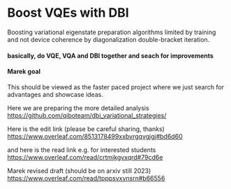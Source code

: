 # Boost VQEs with DBI

Boosting variational eigenstate preparation algorithms limited by training and not device coherence by diagonalization double-bracket iteration.

#### basically, do VQE, VQA and DBI together and seach for improvements

#### Marek goal

This should be viewed as the faster paced project where we just search for advantages and showcase ideas.

Here we are preparing the more detailed analysis
https://github.com/qiboteam/dbi_variational_strategies/

Here is the edit link (please be careful sharing, thanks)
https://www.overleaf.com/8513178499xxbvrgqvgjgj#bd6d60

and here is the read link e.g. for interested students
https://www.overleaf.com/read/crtmjkgvxqrd#79cd6e

Marek revised draft (should be on arxiv still 2023)
https://www.overleaf.com/read/tpppsvxynsrn#b66556

